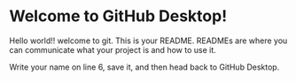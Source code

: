 # Welcome to GitHub Desktop!
Hello world!! welcome to git.
This is your README. READMEs are where you can communicate what your project is and how to use it.

Write your name on line 6, save it, and then head back to GitHub Desktop.
